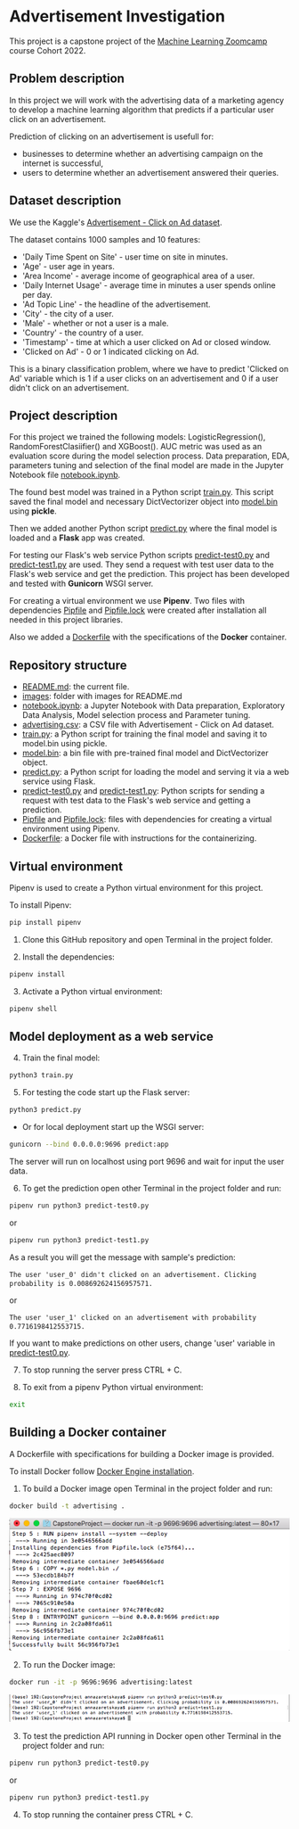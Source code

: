 # Advertisement Investigation

This project is a capstone project of the [Machine Learning Zoomcamp](https://github.com/alexeygrigorev/mlbookcamp-code/tree/master/course-zoomcamp) course Cohort 2022.	


## Problem description
In this project we will work with the advertising data of a marketing agency to develop a machine learning algorithm that predicts if a particular user click on an advertisement. 

Prediction of clicking on an advertisement is usefull for: 
- businesses to determine whether an advertising campaign on the internet is successful,
- users to determine whether an advertisement answered their queries.


## Dataset description
We use the Kaggle's [Advertisement - Click on Ad dataset](https://www.kaggle.com/datasets/gabrielsantello/advertisement-click-on-ad). 

The dataset contains 1000 samples and 10 features:
+ 'Daily Time Spent on Site' - user time on site in minutes.
+ 'Age' - user age in years.
+ 'Area Income' - average income of geographical area of a user.
+ 'Daily Internet Usage' - average time in minutes a user spends online per day.
+ 'Ad Topic Line' - the headline of the advertisement.
+ 'City' - the city of a user.
+ 'Male' - whether or not a user is a male.
+ 'Country' - the country of a user.
+ 'Timestamp' - time at which a user clicked on Ad or closed window.
+ 'Clicked on Ad' - 0 or 1 indicated clicking on Ad.

This is a binary classification problem, where we have to predict 'Clicked on Ad' variable which is 1 if a user clicks on an advertisement and 0 if a user didn't click on an advertisement. 


## Project description
For this project we trained the following models: LogisticRegression(), RandomForestClasiifier() and XGBoost(). AUC metric was used as an evaluation score during the model selection process. Data preparation, EDA, parameters tuning and selection of the final model are made in the Jupyter Notebook file [notebook.ipynb](notebook.ipynb). 

The found best model was trained in a Python script [train.py](train.py). This script saved the final model and necessary DictVectorizer object into [model.bin](model.bin) using **pickle**.

Then we added another Python script [predict.py](predict.py) where the final model is loaded and a **Flask** app was created.

For testing our Flask's web service Python scripts [predict-test0.py](predict-test0.py) and [predict-test1.py](predict-test1.py) are used. They send a request with test user data to the Flask's web service and get the prediction. This project has been developed and tested with **Gunicorn** WSGI server.

For creating a virtual environment we use **Pipenv**. Two files with dependencies [Pipfile](Pipfile) and [Pipfile.lock](Pipfile.lock) were created after installation all needed in this project libraries.

Also we added a [Dockerfile](Dockerfile) with the specifications of the **Docker** container.


## Repository structure
- [README.md](README.md): the current file.
- [images](images): folder with images for README.md
- [notebook.ipynb](notebook.ipynb): a Jupyter Notebook with Data preparation, Exploratory Data Analysis, Model selection process and Parameter tuning.
- [advertising.csv](advertising.csv): a CSV file with Advertisement - Click on Ad dataset.
- [train.py](train.py): a Python script for training the final model and saving it to model.bin using pickle.
- [model.bin](model.bin): a bin file with pre-trained final model and DictVectorizer object.
- [predict.py](predict.py): a Python script for loading the model and serving it via a web service using Flask. 
- [predict-test0.py](predict-test0.py) and [predict-test1.py](predict-test1.py): Python scripts for sending a request with test data to the Flask's web service and getting a prediction.
- [Pipfile](Pipfile) and [Pipfile.lock](Pipfile.lock): files with dependencies for creating a virtual environment using Pipenv.
- [Dockerfile](Dockerfile): a Docker file with instructions for the containerizing.


## Virtual environment
Pipenv is used to create a Python virtual environment for this project.

To install Pipenv:
```bash
pip install pipenv
```

1. Clone this GitHub repository and open Terminal in the project folder.

2. Install the dependencies:
```bash
pipenv install
```

3. Activate a Python virtual environment:
```bash
pipenv shell
```


## Model deployment as a web service
4. Train the final model:
```bash
python3 train.py
```

5. For testing the code start up the Flask server:
```bash
python3 predict.py
```

- Or for local deployment start up the WSGI server:
```bash
gunicorn --bind 0.0.0.0:9696 predict:app
```

The server will run on localhost using port 9696 and wait for input the user data.

6. To get the prediction open other Terminal in the project folder and run:

```bash
pipenv run python3 predict-test0.py
```
or 
```bash
pipenv run python3 predict-test1.py
```

As a result you will get the message with sample's prediction:
```
The user 'user_0' didn't clicked on an advertisement. Clicking probability is 0.008692624156957571.
```
or
```
The user 'user_1' clicked on an advertisement with probability 0.7716198412553715.
```

If you want to make predictions on other users, change 'user' variable in [predict-test0.py](predict-test0.py).

7. To stop running the server press CTRL + C.

8. To exit from a pipenv Python virtual environment:
```bash
exit
```

## Building a Docker container
A Dockerfile with specifications for building a Docker image is provided.

To install Docker follow [Docker Engine installation](https://docs.docker.com/engine/install/).

1. To build a Docker image open Terminal in the project folder and run:
```bash
docker build -t advertising .
```
![docker-build](images/docker-build.png)

2. To run the Docker image:
```bash
docker run -it -p 9696:9696 advertising:latest
```
![docker-run](images/docker-run.png)

3. To test the prediction API running in Docker open other Terminal in the project folder and run:
```bash
pipenv run python3 predict-test0.py
```
or 
```bash
pipenv run python3 predict-test1.py
```

4. To stop running the container press CTRL + C.